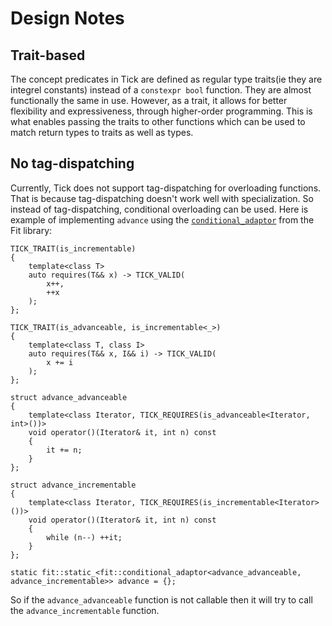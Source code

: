 Design Notes
============

Trait-based
-----------

The concept predicates in Tick are defined as regular type traits(ie they are integrel constants) instead of a `constexpr bool` function. They are almost functionally the same in use. However, as a trait, it allows for better flexibility and expressiveness, through higher-order programming. This is what enables passing the traits to other functions which can be used to match return types to traits as well as types.

No tag-dispatching
------------------

Currently, Tick does not support tag-dispatching for overloading functions. That is because tag-dispatching doesn't work well with specialization. So instead of tag-dispatching, conditional overloading can be used. Here is example of implementing `advance` using the [`conditional_adaptor`](http://pfultz2.github.io/Fit/doc/html/conditional/) from the Fit library:

    TICK_TRAIT(is_incrementable)
    {
        template<class T>
        auto requires(T&& x) -> TICK_VALID(
            x++,
            ++x
        );
    };

    TICK_TRAIT(is_advanceable, is_incrementable<_>)
    {
        template<class T, class I>
        auto requires(T&& x, I&& i) -> TICK_VALID(
            x += i
        );
    };

    struct advance_advanceable
    {
        template<class Iterator, TICK_REQUIRES(is_advanceable<Iterator, int>())>
        void operator()(Iterator& it, int n) const
        {
            it += n;
        }
    };

    struct advance_incrementable
    {
        template<class Iterator, TICK_REQUIRES(is_incrementable<Iterator>())>
        void operator()(Iterator& it, int n) const
        {
            while (n--) ++it;
        }
    };

    static fit::static_<fit::conditional_adaptor<advance_advanceable, advance_incrementable>> advance = {};

So if the `advance_advanceable` function is not callable then it will try to call the `advance_incrementable` function.